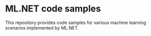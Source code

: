 # ML.NET code samples

This repository provides code samples for various machine learning scenarios implemented by ML.NET.
